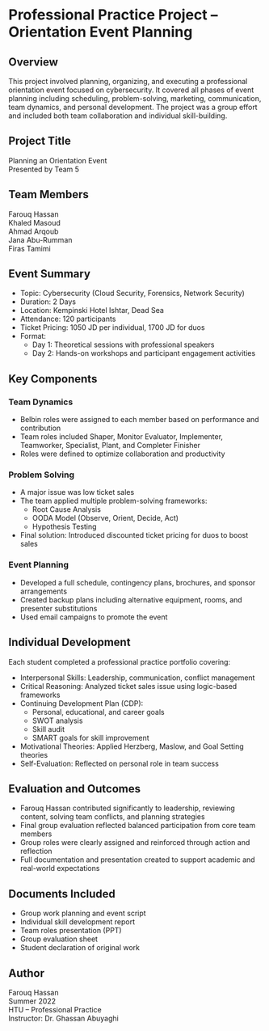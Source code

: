 # Professional Practice Project – Orientation Event Planning

## Overview

This project involved planning, organizing, and executing a professional orientation event focused on cybersecurity. It covered all phases of event planning including scheduling, problem-solving, marketing, communication, team dynamics, and personal development. The project was a group effort and included both team collaboration and individual skill-building.

## Project Title

Planning an Orientation Event  
Presented by Team 5

## Team Members

Farouq Hassan  
Khaled Masoud  
Ahmad Arqoub  
Jana Abu-Rumman  
Firas Tamimi

## Event Summary

- Topic: Cybersecurity (Cloud Security, Forensics, Network Security)
- Duration: 2 Days  
- Location: Kempinski Hotel Ishtar, Dead Sea  
- Attendance: 120 participants  
- Ticket Pricing: 1050 JD per individual, 1700 JD for duos  
- Format:
  - Day 1: Theoretical sessions with professional speakers
  - Day 2: Hands-on workshops and participant engagement activities

## Key Components

### Team Dynamics

- Belbin roles were assigned to each member based on performance and contribution
- Team roles included Shaper, Monitor Evaluator, Implementer, Teamworker, Specialist, Plant, and Completer Finisher
- Roles were defined to optimize collaboration and productivity

### Problem Solving

- A major issue was low ticket sales
- The team applied multiple problem-solving frameworks:
  - Root Cause Analysis
  - OODA Model (Observe, Orient, Decide, Act)
  - Hypothesis Testing
- Final solution: Introduced discounted ticket pricing for duos to boost sales

### Event Planning

- Developed a full schedule, contingency plans, brochures, and sponsor arrangements
- Created backup plans including alternative equipment, rooms, and presenter substitutions
- Used email campaigns to promote the event

## Individual Development

Each student completed a professional practice portfolio covering:

- Interpersonal Skills: Leadership, communication, conflict management
- Critical Reasoning: Analyzed ticket sales issue using logic-based frameworks
- Continuing Development Plan (CDP): 
  - Personal, educational, and career goals
  - SWOT analysis
  - Skill audit
  - SMART goals for skill improvement
- Motivational Theories: Applied Herzberg, Maslow, and Goal Setting theories
- Self-Evaluation: Reflected on personal role in team success

## Evaluation and Outcomes

- Farouq Hassan contributed significantly to leadership, reviewing content, solving team conflicts, and planning strategies
- Final group evaluation reflected balanced participation from core team members
- Group roles were clearly assigned and reinforced through action and reflection
- Full documentation and presentation created to support academic and real-world expectations

## Documents Included

- Group work planning and event script
- Individual skill development report
- Team roles presentation (PPT)
- Group evaluation sheet
- Student declaration of original work

## Author

Farouq Hassan  
Summer 2022  
HTU – Professional Practice  
Instructor: Dr. Ghassan Abuyaghi
